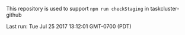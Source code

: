 This repository is used to support `npm run checkStaging` in taskcluster-github

Last run: Tue Jul 25 2017 13:12:01 GMT-0700 (PDT)